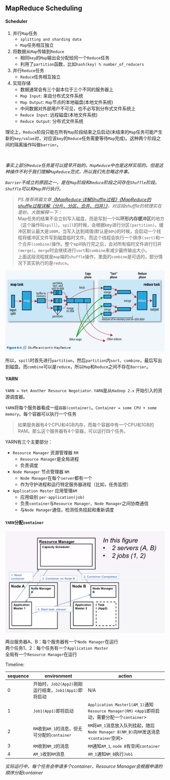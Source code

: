 ## MapReduce Scheduling

#### Scheduler

1. 并行`Map`任务
    + `splitting and sharding data`
    + `Map`任务相互独立
2. 将数据从`Map`传输到`Reduce`
    + 相同`key`的`Map`输出会分配给同一个`Reduce`任务
    + 利用了`partition`函数，比如`hash(key) % number_of_reducers`
3. 并行`Reduce`任务
    + `Reduce`任务相互独立
4. 实现存储
    + 数据通常会有三个副本位于三个不同的服务器上
    + `Map Input`: 来自分布式文件系统
    + `Map Output`: `Map`节点的本地磁盘(本地文件系统)
    + 中间数据对外部用户不可见，也不必写到分布式文件系统上
    + `Reduce Input`: 远程磁盘(本地文件系统)
    + `Reduce Output`: 分布式文件系统

理论上，`Reduce`阶段只能在所有`Map`阶段结束之后启动(未结束的`Map`任务可能产生新的`key/value`对，对应该`key`的`Reduce`任务需要等待`Map`完成)。这种两个阶段之间的隔离操作叫做`barrier`。

<br>

*事实上部分`Reduce`任务是可以提早开始的。`MapReduce`中也是这样实现的。但是这种操作不利于我们理解`MapReduce`范式，所以我们先忽略这件事。*

*`Barrier`不成立的原因之一，是在`Map`阶段和`Reduce`阶段之间存在`Shuffle`阶段。`Shuffle`可以和`Map`并行执行。*
> *PS.推荐两篇文章[《MapReduce:详解Shuffle过程》](https://langyu.iteye.com/blog/992916)[《MapReduce的shuffle过程详解（分片、分区、合并、归并）》](https://blog.csdn.net/ASN_forever/article/details/81233547)，对这段shuffle的梳理实在是妙。大致解释一下：* <br>
> Map任务的结果不会立刻写入磁盘，而是写到一个叫**环形内存缓冲区**的地方（这个操作叫`spill`）。`spill`的时候，会根据key进行分区`(partition)`。缓冲区默认最大是`100M`，当写入达到阈值(默认是`80%`)的时候，会启动一个线程将缓冲区文件写到磁盘临时文件。而这个线程会执行一个排序`(sort)`和一个合并`(combine)`操作。整个spill执行完之后，会对所有临时文件进行归并`(merge)`。`merge`时会继续进行`sort`和`combine`来减少最终输出大小。<br>
> 上面这段流程就是`map`端的`shuffle`操作，里面的`combine`是可选的，部分情况下其实执行的是`reduce`。

![](https://github.com/s09g/notes/raw/master/cloud/8.%20MapReduce%E8%B0%83%E5%BA%A6/assets/1.png)

所以，`spill`时首先进行`partition`，然后`partition`内`sort`、`combine`，最后写出到磁盘。而`combine`可以是`reduce`，所以`Map`和`Reduce`之间不存在`Barrier`。

#### YARN

`YARN = Yet Another Resource Negotiator`. `YARN`是从`Hadoop 2.x` 开始引入的资源调度器。

`YARN`将每个服务器看成一组`容器(container)`。`Container = some CPU + some memory`。每个容器可以执行一个任务
> 如果服务器有4个CPU和4GB内存，而每个容器中有一个CPU和1GB的RAM。那么这个服务器有4个容器，可以运行四个任务。

YARN有三个主要部分：
+ `Resource Manager` 资源管理器 `RM`
    + `Resource Manager`是全局进程
    + 负责调度
+ `Node Manager` 节点管理器 `NM`
    + `Node Manager`在每个`server`都有一个
    + 作为守护进程和运行特定服务器进程（比如，任务监控）
+ `Application Master` 应用管理`AM`
    + 应用级别 `per-application(job)`
    + 负责`container`与`Resource Manager`、`Node Manager`之间协商通信
    + 与`Node Manager`通信，检测任务挂起和重新调度

#### `YARN`分配`container`

![](https://github.com/s09g/notes/raw/master/cloud/8.%20MapReduce%E8%B0%83%E5%BA%A6/assets/2.png)

两台服务器A、B：每个服务器有一个`Node Manager`在运行<br>
两个任务1、2：每个任务有一个`Application Master`<br>
全局有一个`Resource Manager`在运行<br>

Timeline:

|sequence|environment|action|
|--|--|--|
|0|开始时，`Job2(App2)`刚刚运行结束，`Job1(App1)`即将启动|N/A|
|1|`Job1(App1)`即将启动|`Application Master1(AM_1)`通知`Resource Manager(RM)` <`App1`即将启动，需要分配一个`container`> |
|2|`RM`收到`AM_1`的消息，但无可分配的`container`|`RM`将`AM_1`消息放入队列挂起，随后`Node Manager B(NM_B)`向`RM`发送消息 <`container`空闲>|
|3|`RM`收到`NM_2`的消息|`RM`通知`AM_1`, `node B`有空闲`container`|
|4|`AM_1`收到`RM`消息|`AM_1`通知`NM_B`执行`Job1`|

*实际运行中，每个任务会申请多个container，Resource Manager会根据申请的顺序分配container*